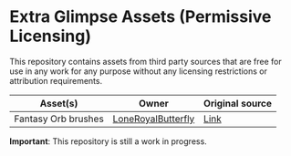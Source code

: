 # Extra Glimpse Assets (Permissive Licensing)
This repository contains assets from third party sources that are free for use in any work for any purpose without any licensing restrictions or attribution requirements.

| Asset(s) | Owner | Original source |
| -------- | ----- | --------------- |
| Fantasy Orb brushes | [LoneRoyalButterfly](https://www.deviantart.com/loneroyalbutterfly) | [Link](https://www.deviantart.com/loneroyalbutterfly/art/Fantasy-Orb-Brushes-For-GIMP-265079142) |

**Important**: This repository is still a work in progress.

